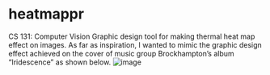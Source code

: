 # heatmappr
CS 131: Computer Vision
Graphic design tool for making thermal heat map effect on images. 
As far as inspiration, I wanted to mimic the graphic design effect achieved on the cover of music group Brockhampton’s album “Iridescence” as shown below.
![image](https://github.com/bempong/heatmappr/assets/53280320/3c520c12-8884-4b74-9290-91a5e014e541)

